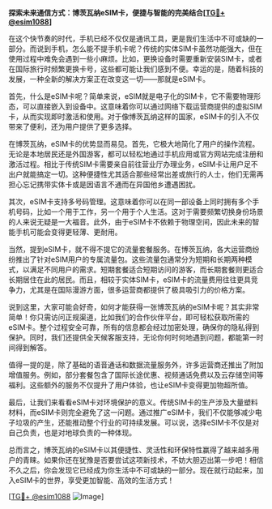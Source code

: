 **探索未来通信方式：博茨瓦纳eSIM卡，便捷与智能的完美结合[[TG💪+ @esim1088](https://t.me/s/esim1088)]**

在这个快节奏的时代，手机已经不仅仅是通讯工具，更是我们生活中不可或缺的一部分。而说到手机，怎么能不提手机卡呢？传统的实体SIM卡虽然功能强大，但在使用过程中难免会遇到一些小麻烦。比如，更换设备时需要重新安装SIM卡，或者在国际旅行时频繁更换卡号，这些都可能让我们感到不便。幸运的是，随着科技的发展，一种全新的解决方案正在改变这一切——那就是eSIM卡。

首先，什么是eSIM卡呢？简单来说，eSIM就是电子化的SIM卡，它不需要物理形态，可以直接嵌入到设备中。这意味着你可以通过网络下载运营商提供的虚拟SIM卡，从而实现即时激活和使用。对于像博茨瓦纳这样的国家，eSIM卡的引入不仅带来了便利，还为用户提供了更多选择。

在博茨瓦纳，eSIM卡的优势显而易见。首先，它极大地简化了用户的操作流程。无论是本地居民还是外国游客，都可以轻松地通过手机应用或官方网站完成注册和激活过程。相比于传统SIM卡需要亲自前往营业厅办理业务，eSIM卡让用户足不出户就能搞定一切。这种便捷性尤其适合那些经常出差或旅行的人士，他们无需再担心忘记携带实体卡或是因语言不通而在异国他乡遭遇困扰。

其次，eSIM卡支持多号码管理。这意味着你可以在同一部设备上同时拥有多个手机号码，比如一个用于工作，另一个用于个人生活。这对于需要频繁切换身份场景的人来说无疑是一大福音。此外，由于eSIM卡不依赖于物理空间，因此未来的智能手机可能会变得更轻薄、更耐用。

当然，提到eSIM卡，就不得不提它的流量套餐服务。在博茨瓦纳，各大运营商纷纷推出了针对eSIM用户的专属流量包。这些流量包通常分为短期和长期两种模式，以满足不同用户的需求。短期套餐适合短期访问的游客，而长期套餐则更适合长期居住在此的居民。而且，相较于实体SIM卡，eSIM卡的流量费用往往更具竞争力，尤其是在国际漫游方面，很多运营商都提供了极具吸引力的价格方案。

说到这里，大家可能会好奇，如何才能获得一张博茨瓦纳的eSIM卡呢？其实非常简单！你只需访问正规渠道，比如我们的合作伙伴平台，即可轻松获取所需的eSIM卡。整个过程安全可靠，所有的信息都会经过加密处理，确保你的隐私得到保护。同时，我们还提供全天候客服支持，无论你何时何地遇到问题，都能第一时间得到解答。

值得一提的是，除了基础的语音通话和数据流量服务外，许多运营商还推出了附加增值服务。例如，部分套餐包含了国际长途优惠、视频通话免费以及云存储空间等福利。这些额外的服务不仅提升了用户体验，也让eSIM卡变得更加物超所值。

最后，让我们来看看eSIM卡对环境保护的意义。传统SIM卡的生产涉及大量塑料材料，而eSIM卡则完全避免了这一问题。通过推广eSIM卡，我们不仅能够减少电子垃圾的产生，还能推动整个行业的可持续发展。可以说，选择eSIM卡不仅是对自己负责，也是对地球负责的一种体现。

总而言之，博茨瓦纳的eSIM卡以其便捷性、灵活性和环保特性赢得了越来越多用户的青睐。如果你还在犹豫是否要尝试这项新技术，不妨大胆迈出第一步吧！相信不久之后，你会发现它已经成为你生活中不可或缺的一部分。现在就行动起来，加入eSIM卡的世界，享受更加智能、高效的生活方式！

[[TG💪+ @esim1088](https://t.me/s/esim1088) ![Image](https://i.postimg.cc/4NQfJmqS/Snipaste-2025-05-13-00-14-12.png)]